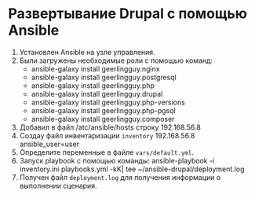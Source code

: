# Развертывание Drupal с помощью Ansible

1. Установлен Ansible на узле управления.
2. Были загружены необходимые роли с помощью команд:
   - ansible-galaxy install geerlingguy.nginx
   - ansible-galaxy install geerlingguy.postgresql
   - ansible-galaxy install geerlingguy.php
   - ansible-galaxy install geerlingguy.drupal
   - ansible-galaxy install geerlingguy.php-versions
   - ansible-galaxy install geerlingguy.php-pgsql
   - ansible-galaxy install geerlingguy.composer
4. Добавил в файл /atc/ansible/hosts строку 192.168.56.8   
5. Создаy файл инвентаризации `inventory` 192.168.56.8 ansible_user=user
6. Определите переменные в файле `vars/default.yml`.
7. Запуск playbook с помощью команды:
   ansible-playbook -i inventory.ini playbooks.yml -kK| tee ~/ansible-drupal/deployment.log 
8. Получен файл `deployment.log` для получения информации о выполнении сценария.

